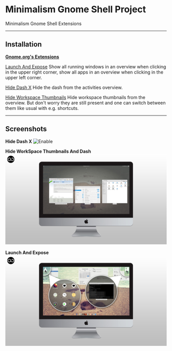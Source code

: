 Minimalism Gnome Shell Project
==============================

Minimalism Gnome Shell Extensions

-----------------
**Installation**
-----------------

**[Gnome.org's Extensions](https://extensions.gnome.org/)**

[Launch And Expose](https://extensions.gnome.org/extension/811/launch-and-expose/)
Show all running windows in an overview when clicking in the upper right corner, show all apps in an overview when clicking in the upper left corner.

[Hide Dash X](https://extensions.gnome.org/extension/805/hide-dash/)
Hide the dash from the activities overview.

[Hide Workspace Thumbnails](https://extensions.gnome.org/extension/808/hide-workspace-thumbnails/)
Hide workspace thumbnails from the overview. But don't worry they are still present and one can switch between them like usual with e.g. shortcuts.

---------------
**Screenshots**
---------------

**Hide Dash X**
![Enable](screenshot/hide-dash.png)


**Hide WorkSpace Thumbnails And Dash**
![Enable](screenshot/hide-workspaces-and-dash.jpg)


**Launch And Expose**
![Enable](screenshot/launch-and-expose.jpg)
